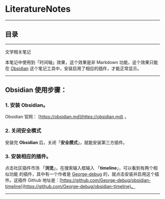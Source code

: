 # LiteratureNotes

---

## 目录


---

文学相关笔记

本笔记中使用到「时间轴」效果，这个效果是非 Markdown 功能，这个效果只能在 [Obsidian](https://obsidian.md) 这个笔记工具中，安装启用了相应的插件，才能正常显示。


---

## Obsidian 使用步骤：

### 1. 安装 **Obsidian**。   

Obsidian 官网： [https://obsidian.md](https://obsidian.md) 。

### 2. 关闭安全模式 

安装完 **Obsidian** 后，关闭「**安全模式**」，就能安装第三方插件。

### 3. 安装相应的插件。  

点击社区插件市场 「**浏览**」，在搜索输入框输入 「**timeline**」，可以看到有两个相似功能 的插件，其中有一个作者是 [George-debug](https://github.com/George-debug) 的，就点击安装并启用这个插件。这插件 Github 地址是：[https://github.com/George-debug/obsidian-timeline](https://github.com/George-debug/obsidian-timeline)。



---







